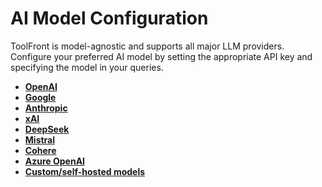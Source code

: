 # AI Model Configuration

ToolFront is model-agnostic and supports all major LLM providers. Configure your preferred AI model by setting the appropriate API key and specifying the model in your queries.


- **[OpenAI](./openai.md)**
- **[Google](./google.md)**
- **[Anthropic](./anthropic.md)**
- **[xAI](./xai.md)**
- **[DeepSeek](./deepseek.md)**
- **[Mistral](./mistral.md)**
- **[Cohere](./cohere.md)**
- **[Azure OpenAI](./azure_openai.md)**
- **[Custom/self-hosted models](./custom.md)**
